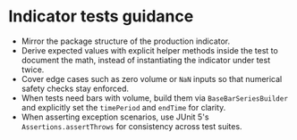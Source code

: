 # Indicator tests guidance

- Mirror the package structure of the production indicator.
- Derive expected values with explicit helper methods inside the test to document the math, instead of instantiating the indicator under test twice.
- Cover edge cases such as zero volume or `NaN` inputs so that numerical safety checks stay enforced.
- When tests need bars with volume, build them via `BaseBarSeriesBuilder` and explicitly set the `timePeriod` and `endTime` for clarity.
- When asserting exception scenarios, use JUnit 5's `Assertions.assertThrows` for consistency across test suites.
